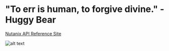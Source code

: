 # "To err is human, to forgive divine." - Huggy Bear

[Nutanix API Reference Site](http://developer.nutanix.com/)
 
![alt text][logo]

[logo]: http://pendolante.files.wordpress.com/2012/09/antonio-fargas.jpg
